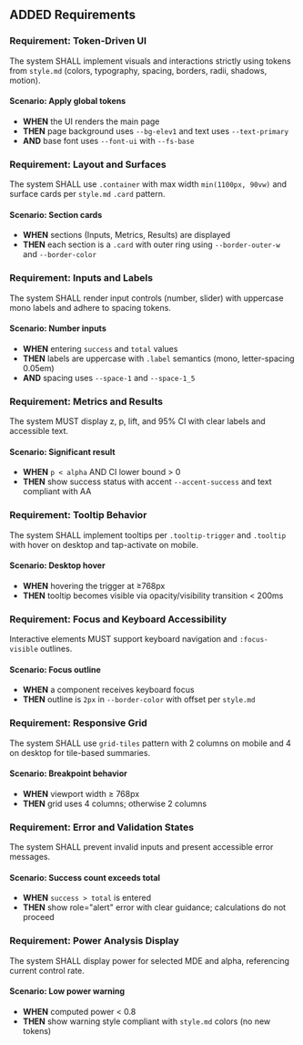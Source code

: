 ## ADDED Requirements

### Requirement: Token-Driven UI
The system SHALL implement visuals and interactions strictly using tokens from `style.md` (colors, typography, spacing, borders, radii, shadows, motion).

#### Scenario: Apply global tokens
- **WHEN** the UI renders the main page
- **THEN** page background uses `--bg-elev1` and text uses `--text-primary`
- **AND** base font uses `--font-ui` with `--fs-base`

### Requirement: Layout and Surfaces
The system SHALL use `.container` with max width `min(1100px, 90vw)` and surface cards per `style.md` `.card` pattern.

#### Scenario: Section cards
- **WHEN** sections (Inputs, Metrics, Results) are displayed
- **THEN** each section is a `.card` with outer ring using `--border-outer-w` and `--border-color`

### Requirement: Inputs and Labels
The system SHALL render input controls (number, slider) with uppercase mono labels and adhere to spacing tokens.

#### Scenario: Number inputs
- **WHEN** entering `success` and `total` values
- **THEN** labels are uppercase with `.label` semantics (mono, letter-spacing 0.05em)
- **AND** spacing uses `--space-1` and `--space-1_5`

### Requirement: Metrics and Results
The system MUST display z, p, lift, and 95% CI with clear labels and accessible text.

#### Scenario: Significant result
- **WHEN** `p < alpha` AND CI lower bound > 0
- **THEN** show success status with accent `--accent-success` and text compliant with AA

### Requirement: Tooltip Behavior
The system SHALL implement tooltips per `.tooltip-trigger` and `.tooltip` with hover on desktop and tap-activate on mobile.

#### Scenario: Desktop hover
- **WHEN** hovering the trigger at ≥768px
- **THEN** tooltip becomes visible via opacity/visibility transition < 200ms

### Requirement: Focus and Keyboard Accessibility
Interactive elements MUST support keyboard navigation and `:focus-visible` outlines.

#### Scenario: Focus outline
- **WHEN** a component receives keyboard focus
- **THEN** outline is `2px` in `--border-color` with offset per `style.md`

### Requirement: Responsive Grid
The system SHALL use `grid-tiles` pattern with 2 columns on mobile and 4 on desktop for tile-based summaries.

#### Scenario: Breakpoint behavior
- **WHEN** viewport width ≥ 768px
- **THEN** grid uses 4 columns; otherwise 2 columns

### Requirement: Error and Validation States
The system SHALL prevent invalid inputs and present accessible error messages.

#### Scenario: Success count exceeds total
- **WHEN** `success > total` is entered
- **THEN** show role="alert" error with clear guidance; calculations do not proceed

### Requirement: Power Analysis Display
The system SHALL display power for selected MDE and alpha, referencing current control rate.

#### Scenario: Low power warning
- **WHEN** computed power < 0.8
- **THEN** show warning style compliant with `style.md` colors (no new tokens)



